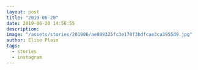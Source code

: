 ```yaml
---
layout: post
title: "2019-06-20"
date: 2019-06-20 14:56:55
description: 
image: "/assets/stories/201906/ae009325fc3e170f3bdfcae3ca3955d9.jpg"
author: Elise Plain
tags: 
  - stories
  - instagram
---
```



<p></p>
